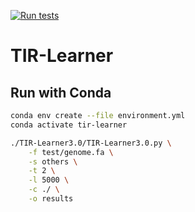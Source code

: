 [![Run tests](https://github.com/GallVp/TIR-Learner/actions/workflows/test.yml/badge.svg)](https://github.com/GallVp/TIR-Learner/actions/workflows/test.yml)

# TIR-Learner

## Run with Conda

```bash
conda env create --file environment.yml
conda activate tir-learner

./TIR-Learner3.0/TIR-Learner3.0.py \
    -f test/genome.fa \
    -s others \
    -t 2 \
    -l 5000 \
    -c ./ \
    -o results
```
